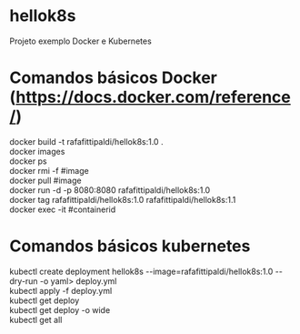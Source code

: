 # hellok8s
Projeto exemplo Docker e Kubernetes

# Comandos básicos Docker (https://docs.docker.com/reference/)
docker build -t rafafittipaldi/hellok8s:1.0 .  
docker images  
docker ps  
docker rmi -f #image  
docker pull #image  
docker run -d -p 8080:8080 rafafittipaldi/hellok8s:1.0  
docker tag rafafittipaldi/hellok8s:1.0 rafafittipaldi/hellok8s:1.1  
docker exec -it #containerid  

# Comandos básicos kubernetes
kubectl create deployment hellok8s --image=rafafittipaldi/hellok8s:1.0 --dry-run -o yaml> deploy.yml  
kubectl apply -f deploy.yml  
kubectl get deploy  
kubectl get deploy -o wide  
kubectl get all  
